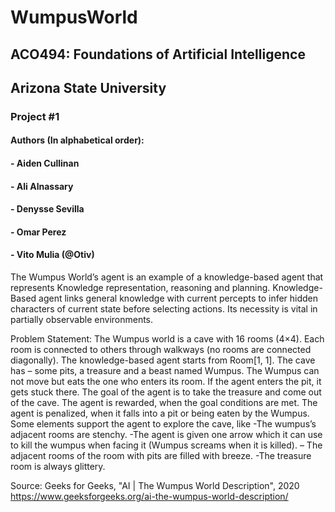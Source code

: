 # WumpusWorld
## ACO494: Foundations of Artificial Intelligence <br>
## Arizona State University <br>
### Project #1 <br>
#### Authors (In alphabetical order):
#### - Aiden Cullinan
#### - Ali Alnassary
#### - Denysse Sevilla
#### - Omar Perez
#### - Vito Mulia (@Otiv)
The Wumpus World’s agent is an example of a knowledge-based agent that represents Knowledge representation, reasoning and planning. Knowledge-Based agent links general knowledge with current percepts to infer hidden characters of current state before selecting actions. Its necessity is vital in partially observable environments.

Problem Statement:
The Wumpus world is a cave with 16 rooms (4×4). Each room is connected to others through walkways (no rooms are connected diagonally). The knowledge-based agent starts from Room[1, 1]. The cave has – some pits, a treasure and a beast named Wumpus. The Wumpus can not move but eats the one who enters its room. If the agent enters the pit, it gets stuck there. The goal of the agent is to take the treasure and come out of the cave. The agent is rewarded, when the goal conditions are met. The agent is penalized, when it falls into a pit or being eaten by the Wumpus.
Some elements support the agent to explore the cave, like -The wumpus’s adjacent rooms are stenchy. -The agent is given one arrow which it can use to kill the wumpus when facing it (Wumpus screams when it is killed). – The adjacent rooms of the room with pits are filled with breeze. -The treasure room is always glittery.

Source: 
  Geeks for Geeks, "AI | The Wumpus World Description", 2020
  https://www.geeksforgeeks.org/ai-the-wumpus-world-description/
